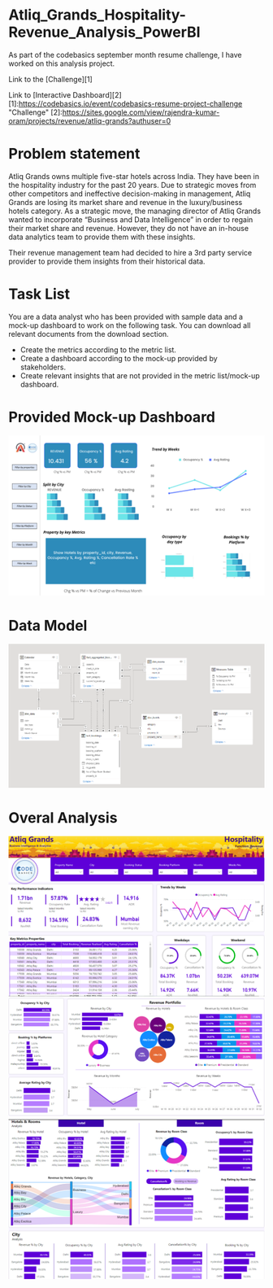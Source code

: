 # Atliq_Grands_Hospitality-Revenue_Analysis_PowerBI
As part of the codebasics september month resume challenge, I have worked on this analysis project.

Link to the [Challenge][1]

Link to [Interactive Dashboard][2]
[1]:https://codebasics.io/event/codebasics-resume-project-challenge "Challenge"
[2]:https://sites.google.com/view/rajendra-kumar-oram/projects/revenue/atliq-grands?authuser=0

# Problem statement
Atliq Grands owns multiple five-star hotels across India. They have been in the hospitality industry for the past 20 years. Due to strategic moves from other competitors and ineffective decision-making in management, Atliq Grands are losing its market share and revenue in the luxury/business hotels category. As a strategic move, the managing director of Atliq Grands wanted to incorporate “Business and Data Intelligence” in order to regain their market share and revenue. However, they do not have an in-house data analytics team to provide them with these insights.

Their revenue management team had decided to hire a 3rd party service provider to provide them insights from their historical data.

# Task List
You are a data analyst who has been provided with sample data and a mock-up dashboard to work on the following task. You can download all relevant documents from the download section.

* Create the metrics according to the metric list.
* Create a dashboard according to the mock-up provided by stakeholders.
* Create relevant insights that are not provided in the metric list/mock-up dashboard.

# Provided Mock-up Dashboard
![mock up dashboard_atliq grands](https://github.com/RajendraKumarOram/Atliq_Grands_Hospitality-Revenue_Analysis_PowerBI/blob/main/Datasets/mock%20up%20dashboard_atliq%20grands.png)
# Data Model
![Data Model](https://github.com/RajendraKumarOram/Atliq_Grands_Hospitality-Revenue_Analysis_PowerBI/blob/main/Resources/Data%20Model.png)
# Overal Analysis
![Dashboard](https://github.com/RajendraKumarOram/Atliq_Grands_Hospitality-Revenue_Analysis_PowerBI/blob/main/Resources/Dashboard.png)
![Dashboard-Revenue](https://github.com/RajendraKumarOram/Atliq_Grands_Hospitality-Revenue_Analysis_PowerBI/blob/main/Resources/Dashboard-Revenue.png)
![Dashboard-Rooms-City](https://github.com/RajendraKumarOram/Atliq_Grands_Hospitality-Revenue_Analysis_PowerBI/blob/main/Resources/Dashboard-Rooms-City.png)

